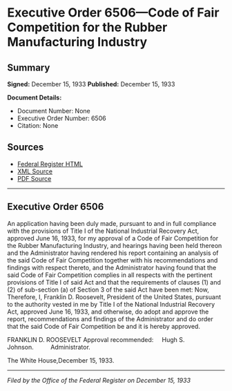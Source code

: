 # Executive Order 6506—Code of Fair Competition for the Rubber Manufacturing Industry

## Summary

**Signed:** December 15, 1933
**Published:** December 15, 1933

**Document Details:**
- Document Number: None
- Executive Order Number: 6506
- Citation: None

## Sources
- [Federal Register HTML](https://www.presidency.ucsb.edu/documents/executive-order-6506-code-fair-competition-for-the-rubber-manufacturing-industry)
- [XML Source](None)
- [PDF Source](None)

---

## Executive Order 6506

An application having been duly made, pursuant to and in full compliance with the provisions of Title I of the National Industrial Recovery Act, approved June 16, 1933, for my approval of a Code of Fair Competition for the Rubber Manufacturing Industry, and hearings having been held thereon and the Administrator having rendered his report containing an analysis of the said Code of Fair Competition together with his recommendations and findings with respect thereto, and the Administrator having found that the said Code of Fair Competition complies in all respects with the pertinent provisions of Title I of said Act and that the requirements of clauses (1) and (2) of sub-section (a) of Section 3 of the said Act have been met:
Now, Therefore, I, Franklin D. Roosevelt, President of the United States, pursuant to the authority vested in me by Title I of the National Industrial Recovery Act, approved June 16, 1933, and otherwise, do adopt and approve the report, recommendations and findings of the Administrator and do order that the said Code of Fair Competition be and it is hereby approved.

FRANKLIN D. ROOSEVELT
Approval recommended:     Hugh S. Johnson.          Administrator.

The White House,December 15, 1933.

---

*Filed by the Office of the Federal Register on December 15, 1933*
